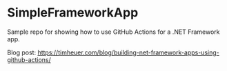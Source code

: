 
# SimpleFrameworkApp
Sample repo for showing how to use GitHub Actions for a .NET Framework app.

Blog post: https://timheuer.com/blog/building-net-framework-apps-using-github-actions/
